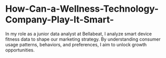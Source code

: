 # How-Can-a-Wellness-Technology-Company-Play-It-Smart-
In my role as a junior data analyst at Bellabeat, I analyze smart device fitness data to shape our marketing strategy. By understanding consumer usage patterns, behaviors, and preferences, I aim to unlock growth opportunities. 

